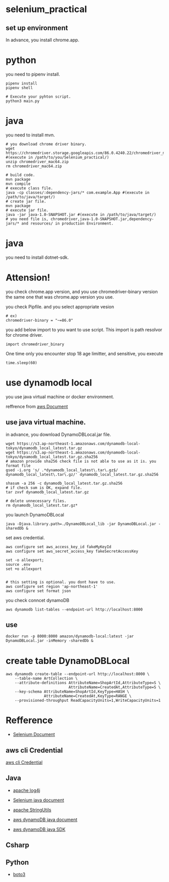 # selenium_practical

## set up environment

In advance, you install chrome.app.

# python
you need to pipenv install.
```
pipenv install
pipenv shell

# Execute your pyhton script.
python3 main.py
```
# java
you need to install mvn.
```
# you download chrome driver binary.
wget https://chromedriver.storage.googleapis.com/86.0.4240.22/chromedriver_mac64.zip #(execute in /path/to/you/Selenium_practical/)
unzip chromedriver_mac64.zip
rm chromedriver_mac64.zip

# build code.
mvn package 
mvn compile
# execute class file.
java -cp classes/:dependency-jars/* com.example.App #(execute in /path/to/java/target/)
# create jar file.
mvn package
# execute jar file.
java -jar java-1.0-SNAPSHOT.jar #(execute in /path/to/java/target/)
# you need file is, chromedriver,java-1.0-SNAPSHOT.jar,dependency-jars/* and resources/ in production Environment.
```

# java
you need to install dotnet-sdk.

# Attension!
you check chrome.app version, and you use chromedriver-binary version the same one that was chrome.app version you use.

you check Pipfile. and you select appropriate vesion
```
# ex)
chromedriver-binary = "~=86.0"
```

you add below import to you want to use script. This import is path resolvor for chrome driver.
```
import chromedriver_binary
```
One time only you encounter stop 18 age limitter, and sensitive, you execute 
```
time.sleep(60)
```

# use dynamodb local
you use java virtual machine or docker environment.

reffrence from [aws Document](https://docs.aws.amazon.com/amazondynamodb/latest/developerguide/DynamoDBLocal.DownloadingAndRunning.html)
## use java virtual machine.
in advance, you download DynamoDBLocal.jar file.
```
wget https://s3.ap-northeast-1.amazonaws.com/dynamodb-local-tokyo/dynamodb_local_latest.tar.gz
wget https://s3.ap-northeast-1.amazonaws.com/dynamodb-local-tokyo/dynamodb_local_latest.tar.gz.sha256
# amazon provide sha256 check file is not able to use as it is. you format file
gsed -i.org 's/ .*dynamodb_local_latest\.tar\.gz$/  dynamodb_local_latest\.tar\.gz/' dynamodb_local_latest.tar.gz.sha256

shasum -a 256 -c dynamodb_local_latest.tar.gz.sha256
# if check sum is OK, expand file.
tar zxvf dynamodb_local_latest.tar.gz

# delete unnecessary files.
rm dynamodb_local_latest.tar.gz* 
```

you launch DynamoDBLocal
```
java -Djava.library.path=./DynamoDBLocal_lib -jar DynamoDBLocal.jar -sharedDb &
```

set aws credential.
```
aws configure set aws_access_key_id fakeMyKeyId
aws configure set aws_secret_access_key fakeSecretAccessKey

set -o allexport;
source .env
set +o allexport


# this setting is optional. you dont have to use.
aws configure set region 'ap-northeast-1'
aws configure set format json
```

you check conncet dynamoDB
```
aws dynamodb list-tables --endpoint-url http://localhost:8000
```

## use 
```
docker run -p 8000:8000 amazon/dynamodb-local:latest -jar DynamoDBLocal.jar -inMemory -sharedDb &
```


# create table DynamoDBLocal

```
aws dynamodb create-table --endpoint-url http://localhost:8000 \
    --table-name ArtCollection \
    --attribute-definitions AttributeName=ShopArtId,AttributeType=S \
                            AttributeName=CreatedAt,AttributeType=S \
    --key-schema AttributeName=ShopArtId,KeyType=HASH \
                 AttributeName=CreatedAt,KeyType=RANGE \
    --provisioned-throughput ReadCapacityUnits=1,WriteCapacityUnits=1
```


# Refference

- [Selenium Document](https://www.selenium.dev/documentation/en/)

## aws cli Credential

[aws cli Credential](https://docs.aws.amazon.com/ja_jp/cli/latest/userguide/cli-configure-quickstart.html#cli-configure-quickstart-precedence)
## Java

- [apache log4j](https://logging.apache.org/log4j/2.x/index.html)
- [Selenium java document](https://www.selenium.dev/selenium/docs/api/java/overview-summary.html)
- [apache StringUtils](http://commons.apache.org/proper/commons-lang/apidocs/org/apache/commons/lang3/StringUtils.html)
- [aws dynamoDB java document](https://sdk.amazonaws.com/java/api/latest/software/amazon/awssdk/services/dynamodb/DynamoDbClient.html)

- [aws dynamoDB java SDK](https://docs.aws.amazon.com/sdk-for-java/v2/developer-guide/getting-started.html)

## Csharp

## Python

- [boto3]()